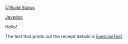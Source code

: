 [![Build Status](https://travis-ci.org/lpand/lp-salestaxes-exercise.svg?branch=master)](https://travis-ci.org/lpand/lp-salestaxes-exercise)

[Javadoc](http://lpand.github.io/lp-salestaxes-exercise/)

Hello!

The test that prints out the receipt details is [ExerciseTest](https://github.com/lpand/lp-salestaxes-exercise/blob/master/src/test/java/lp/salestaxes/exercise/ExerciseTest.java).
